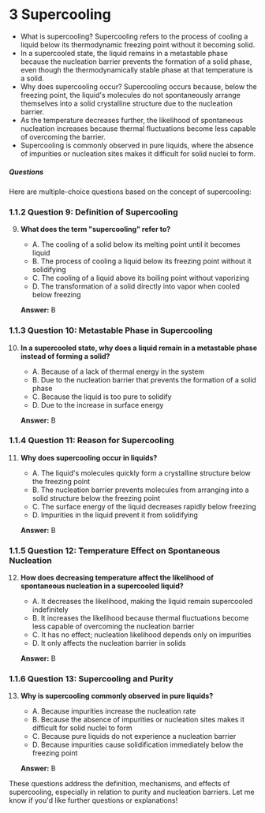 # 3 Supercooling

- What is supercooling? Supercooling refers to the process of cooling a liquid below its thermodynamic freezing point without it becoming solid. 
- In a supercooled state, the liquid remains in a metastable phase because the nucleation barrier prevents the formation of a solid phase, even though the thermodynamically stable phase at that temperature is a solid.
- Why does supercooling occur? Supercooling occurs because, below the freezing point, the liquid's molecules do not spontaneously arrange themselves into a solid crystalline structure due to the nucleation barrier. 
- As the temperature decreases further, the likelihood of spontaneous nucleation increases because thermal fluctuations become less capable of overcoming the barrier. 
- Supercooling is commonly observed in pure liquids, where the absence of impurities or nucleation sites makes it difficult for solid nuclei to form.


##### Questions


Here are multiple-choice questions based on the concept of supercooling:

### 1.1.2 Question 9: Definition of Supercooling
9. **What does the term "supercooling" refer to?**
   - A. The cooling of a solid below its melting point until it becomes liquid
   - B. The process of cooling a liquid below its freezing point without it solidifying
   - C. The cooling of a liquid above its boiling point without vaporizing
   - D. The transformation of a solid directly into vapor when cooled below freezing  

   **Answer:** B

### 1.1.3 Question 10: Metastable Phase in Supercooling
10. **In a supercooled state, why does a liquid remain in a metastable phase instead of forming a solid?**
    - A. Because of a lack of thermal energy in the system
    - B. Due to the nucleation barrier that prevents the formation of a solid phase
    - C. Because the liquid is too pure to solidify
    - D. Due to the increase in surface energy  

    **Answer:** B

### 1.1.4 Question 11: Reason for Supercooling
11. **Why does supercooling occur in liquids?**
    - A. The liquid's molecules quickly form a crystalline structure below the freezing point
    - B. The nucleation barrier prevents molecules from arranging into a solid structure below the freezing point
    - C. The surface energy of the liquid decreases rapidly below freezing
    - D. Impurities in the liquid prevent it from solidifying  

    **Answer:** B

### 1.1.5 Question 12: Temperature Effect on Spontaneous Nucleation
12. **How does decreasing temperature affect the likelihood of spontaneous nucleation in a supercooled liquid?**
    - A. It decreases the likelihood, making the liquid remain supercooled indefinitely
    - B. It increases the likelihood because thermal fluctuations become less capable of overcoming the nucleation barrier
    - C. It has no effect; nucleation likelihood depends only on impurities
    - D. It only affects the nucleation barrier in solids  

    **Answer:** B

### 1.1.6 Question 13: Supercooling and Purity
13. **Why is supercooling commonly observed in pure liquids?**
    - A. Because impurities increase the nucleation rate
    - B. Because the absence of impurities or nucleation sites makes it difficult for solid nuclei to form
    - C. Because pure liquids do not experience a nucleation barrier
    - D. Because impurities cause solidification immediately below the freezing point  

    **Answer:** B

These questions address the definition, mechanisms, and effects of supercooling, especially in relation to purity and nucleation barriers. Let me know if you'd like further questions or explanations!

